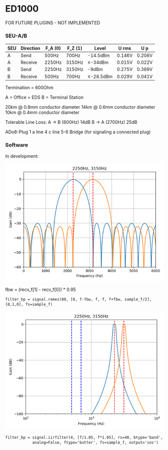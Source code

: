 # ED1000

FOR FUTURE PLUGINS - NOT IMPLEMENTED

### SEU-A/B

| SEU | Direction | F_A (0) | F_Z (1) | Level | U rms | U p |
| --- | --- | --- | --- | --- | --- | --- |
| A | Send | 500Hz | 700Hz | -14.5dBm | 0.146V | 0.206V
| A | Receive | 2250Hz | 3150Hz | &ge;-34dBm | 0.015V | 0.022V
| B | Send | 2250Hz | 3150Hz | -9dBm | 0.275V | 0.389V
| B | Receive | 500Hz | 700Hz | &ge;-28.5dBm | 0.029V | 0.041V

Termination = 600Ohm

A = Office = EDS
B = Terminal Station

20km @ 0.8mm conductor diameter
14km @ 0.6mm conductor diameter
10km @ 0.4mm conductor diameter

Tolerable Line Loss:
A -> B (600Hz) 14dB
B -> A (2700Hz) 25dB

ADo8-Plug
1 a line
4 c line
5-6 Bridge (for signaling a connected plug)

### Software

In development:

<img src="img/ED1000.png">



fbw = (recv_f[1] - recv_f[0]) * 0.95

    filter_bp = signal.remez(80, [0, f-fbw, f, f, f+fbw, sample_f/2], [0,1,0], fs=sample_f)

<img src="img/ED1000IIR.png">

    filter_bp = signal.iirfilter(4, [f/1.05, f*1.05], rs=40, btype='band',
                analog=False, ftype='butter', fs=sample_f, output='sos')
